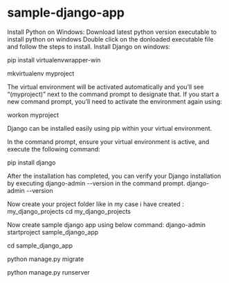 # sample-django-app


Install Python on Windows: 
Download latest python version executable to install python on windows
Double click on the donloaded executable file and follow the steps to install.
Install Django on windows:

pip install virtualenvwrapper-win

mkvirtualenv myproject

The virtual environment will be activated automatically and you’ll see “(myproject)” next to the command prompt to designate that. If you start a new command prompt, you’ll need to activate the environment again using:

workon myproject


Django can be installed easily using pip within your virtual environment.

In the command prompt, ensure your virtual environment is active, and execute the following command:

pip install django

After the installation has completed, you can verify your Django installation by executing django-admin --version in the command prompt.
django-admin --version


Now create your project folder like in my case i have created : my_django_projects
cd my_django_projects

Now create sample django app using below command:
django-admin startproject sample_django_app

cd sample_django_app

python manage.py migrate

python manage.py runserver
